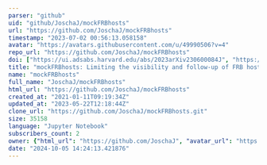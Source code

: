 ```yaml
---
parser: "github"
uid: "github/JoschaJ/mockFRBhosts"
url: "https://github.com/JoschaJ/mockFRBhosts"
timestamp: "2023-07-02 00:56:13.058158"
avatar: "https://avatars.githubusercontent.com/u/49990506?v=4"
repo_url: "https://github.com/JoschaJ/mockFRBhosts"
doi: ["https://ui.adsabs.harvard.edu/abs/2023arXiv230600084J", "https://ui.adsabs.harvard.edu/abs/2023ascl.soft06020J/abstract"]
title: "mockFRBhosts: Limiting the visibility and follow-up of FRB host galaxies"
name: "mockFRBhosts"
full_name: "JoschaJ/mockFRBhosts"
html_url: "https://github.com/JoschaJ/mockFRBhosts"
created_at: "2021-01-11T09:19:34Z"
updated_at: "2023-05-22T12:18:44Z"
clone_url: "https://github.com/JoschaJ/mockFRBhosts.git"
size: 35158
language: "Jupyter Notebook"
subscribers_count: 2
owner: {"html_url": "https://github.com/JoschaJ", "avatar_url": "https://avatars.githubusercontent.com/u/49990506?v=4", "login": "JoschaJ", "type": "User"}
date: "2024-10-05 14:24:13.421876"
---
```

